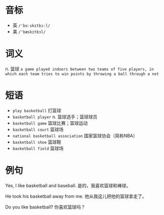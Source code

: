 # 音标

- 英 `/'bɑːskɪtbɔːl/`
- 美 `/'bæskɪtbɔl/`

# 词义

n. 篮球
`a game played indoors between two teams of five players, in which each team tries to win points by throwing a ball through a net`

# 短语

- `play basketball` 打篮球
- `basketball player` n. 篮球选手；篮球球员
- `basketball game` 篮球比赛；篮球运动
- `basketball court` 篮球场
- `national basketball association` 国家篮球协会（简称NBA）
- `basketball shoe` 篮球鞋
- `basketball field` 篮球场

# 例句

Yes, I like basketball and baseball.
是的，我喜欢篮球和棒球。

He took his basketball away from me.
他从我这儿把他的篮球拿走了。

Do you like basketball?
你喜欢篮球吗？


